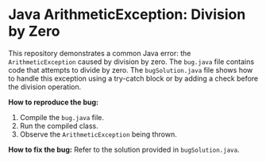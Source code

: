 # Java ArithmeticException: Division by Zero

This repository demonstrates a common Java error: the `ArithmeticException` caused by division by zero. The `bug.java` file contains code that attempts to divide by zero. The `bugSolution.java` file shows how to handle this exception using a try-catch block or by adding a check before the division operation.

**How to reproduce the bug:**
1. Compile the `bug.java` file.
2. Run the compiled class.
3. Observe the `ArithmeticException` being thrown.

**How to fix the bug:**
Refer to the solution provided in `bugSolution.java`.